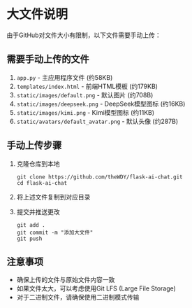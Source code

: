 # 大文件说明

由于GitHub对文件大小有限制，以下文件需要手动上传：

## 需要手动上传的文件

1. `app.py` - 主应用程序文件 (约58KB)
2. `templates/index.html` - 前端HTML模板 (约179KB)
3. `static/images/default.png` - 默认图片 (约708B)
4. `static/images/deepseek.png` - DeepSeek模型图标 (约16KB)
5. `static/images/kimi.png` - Kimi模型图标 (约11KB)
6. `static/avatars/default_avatar.png` - 默认头像 (约287B)

## 手动上传步骤

1. 克隆仓库到本地
   ```
   git clone https://github.com/theWDY/flask-ai-chat.git
   cd flask-ai-chat
   ```

2. 将上述文件复制到对应目录

3. 提交并推送更改
   ```
   git add .
   git commit -m "添加大文件"
   git push
   ```

## 注意事项

- 确保上传的文件与原始文件内容一致
- 如果文件太大，可以考虑使用Git LFS (Large File Storage)
- 对于二进制文件，请确保使用二进制模式传输